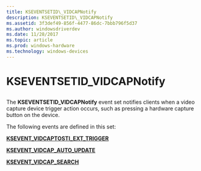 ```yaml
---
title: KSEVENTSETID\_VIDCAPNotify
description: KSEVENTSETID\_VIDCAPNotify
ms.assetid: 3f3def49-856f-4477-86dc-7bbb796f5d37
ms.author: windowsdriverdev
ms.date: 11/28/2017
ms.topic: article
ms.prod: windows-hardware
ms.technology: windows-devices
---
```


# KSEVENTSETID\_VIDCAPNotify


## <span id="ddk_kseventsetid_vidcapnotify_ks"></span><span id="DDK_KSEVENTSETID_VIDCAPNOTIFY_KS"></span>


The **KSEVENTSETID\_VIDCAPNotify** event set notifies clients when a video capture device trigger action occurs, such as pressing a hardware capture button on the device.

The following events are defined in this set:

[**KSEVENT\_VIDCAPTOSTI\_EXT\_TRIGGER**](ksevent-vidcaptosti-ext-trigger.md)

[**KSEVENT\_VIDCAP\_AUTO\_UPDATE**](ksevent-vidcap-auto-update.md)

[**KSEVENT\_VIDCAP\_SEARCH**](ksevent-vidcap-search.md)

 

 





